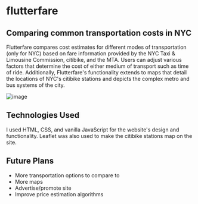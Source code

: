 # flutterfare
## Comparing common transportation costs in NYC

Flutterfare compares cost estimates for different modes of transportation (only for NYC) based on fare information provided by the NYC Taxi & Limousine Commission, citibike, and the MTA. Users can adjust various factors that determine the cost of either medium of transport such as time of ride. Additionally, Flutterfare's functionality extends to maps that detail the locations of NYC's citibike stations and depicts the complex metro and bus systems of the city.

![image](https://github.com/user-attachments/assets/b34f437b-e6ba-4077-a755-726252f66e06)


## Technologies Used
I used HTML, CSS, and vanilla JavaScript for the website's design and functionality. Leaflet was also used to make the citibike stations map on the site.

## Future Plans
- More transportation options to compare to
- More maps
- Advertise/promote site
- Improve price estimation algorithms
